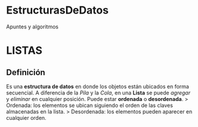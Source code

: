 # EstructurasDeDatos
Apuntes y algoritmos

# LISTAS
  ## Definición
  Es una **estructura de datos** en donde los objetos están ubicados en forma secuencial. A diferencia de la *Pila*  y la *Cola*, en una **Lista** se puede *agregar* y *eliminar* en cualquier posición. 
  Puede estar **ordenada**  o **desordenada**. 
    > Ordenada: los elementos se ubican siguiendo el orden de las claves almacenadas en la lista.
    > Desordenada:  los elementos pueden aparecer en cualquier orden.


